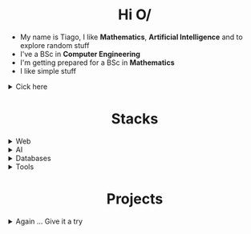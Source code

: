 <h1 align="center">Hi O/</h1>

* My name is Tiago, I like **Mathematics**, **Artificial Intelligence** and to explore random stuff 
* I've a BSc in **Computer Engineering**
* I'm getting prepared for a BSc in **Mathematics**
* I like simple stuff

<details>
<summary>Cick here</summary>
<br>
Give it a try: <a href="https://tiago-martins.netlify.app/about" target="_blank" rel="noopener noreferrer">tiago-martins.netlify.app/about</a>
</details>


<h1 align="center">Stacks</h1>

<details>
<summary>Web</summary>
<br>
 
 * Angular
 * Spring Boot
 * Node/Express
   
</details>

<details>
<summary>AI</summary>
<br>
 
 * Tensorflow
 * PyTorch
 * Pandas

</details>


<details>
<summary>Databases</summary>
<br>
 
 * MongoDB
 * MySQL

</details>

<details>
<summary>Tools</summary>
<br>
 
 * Docker

</details>

<h1 align="center">Projects</h1>
<details>
<summary>Again ... Give it a try</summary>
<br>
 <a href="https://tiago-martins.netlify.app/" target="_blank" rel="noopener noreferrer">tiago-martins.netlify.app</a>
</details>
